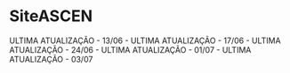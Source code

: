 # SiteASCEN

ULTIMA ATUALIZAÇÃO - 13/06 - 
ULTIMA ATUALIZAÇÃO - 17/06 - 
ULTIMA ATUALIZAÇÃO - 24/06 -
ULTIMA ATUALIZAÇÃO - 01/07 -
ULTIMA ATUALIZAÇÃO - 03/07
